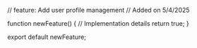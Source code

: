 // feature: Add user profile management
// Added on 5/4/2025

function newFeature() {
  // Implementation details
  return true;
}

export default newFeature;